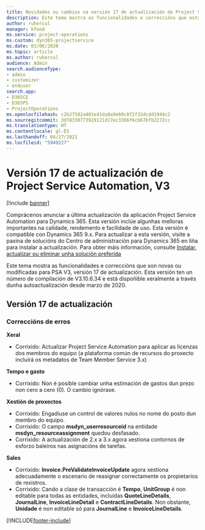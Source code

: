 ```yaml
---
title: Novidades ou cambios na versión 17 de actualización de Project Service Automation, V3
description: Este tema mostra as funcionalidades e correccións que están dispoñibles la versión 17 de actualización de Project Service Automation, V3.
author: ruhercul
manager: kfend
ms.service: project-operations
ms.custom: dyn365-projectservice
ms.date: 03/06/2020
ms.topic: article
ms.author: ruhercul
audience: Admin
search.audienceType:
- admin
- customizer
- enduser
search.app:
- D365CE
- D365PS
- ProjectOperations
ms.openlocfilehash: c2b27582a401e41da0a9e60c8f2f32dcdd1944c2
ms.sourcegitcommit: 3d78338773929121d17ec3386f6cb67bfb2272cc
ms.translationtype: HT
ms.contentlocale: gl-ES
ms.lasthandoff: 04/27/2021
ms.locfileid: "5949227"
---
```

# <a name="project-service-automation-update-release-17-v3"></a>Versión 17 de actualización de Project Service Automation, V3

[!include [banner](../includes/psa-now-project-operations.md)]

Comprácenos anunciar a última actualización da aplicación Project Service Automation para Dynamics 365. Esta versión inclúe algunhas melloras importantes na calidade, rendemento e facilidade de uso.  Esta versión é compatible con Dynamics 365 9.x. Para actualizar a esta versión, visite a paxina de solucións do Centro de administración para Dynamics 365 en liña para instalar a actualización. Para obter máis información, consulte [Instalar, actualizar ou eliminar unha solución preferida](/power-platform/admin/install-remove-preferred-solution)

Este tema mostra as funcionalidades e correccións que son novas ou modificadas para PSA V3, versión 17 de actualización. Esta versión ten un número de compilación de V3.10.6.34 e está dispoñible xeralmente a través dunha autoactualización desde marzo de 2020.


## <a name="update-release-17"></a>Versión 17 de actualización

### <a name="bug-fixes"></a>Correccións de erros

**Xeral**

- Corrixido: Actualizar Project Service Automation para aplicar as licenzas dos membros do equipo (a plataforma común de recursos do proxecto incluirá os metadatos de Team Member Service 3.x)
 
**Tempo e gasto**

- Corrixido: Non é posible cambiar unha estimación de gastos dun prezo non cero a cero (0). O cambio ignórase.

**Xestión de proxectos**

- Corrixido: Engadiuse un control de valores nulos no nome do posto dun membro do equipo.
- Corrixido: O campo **msdyn_userresourceid** na entidade **msdyn_resourceassignment** quedou desfasado.
- Corrixido: A actualización de 2.x a 3.x agora xestiona contornos de esforzo baleiros nas asignacións de tarefas.

**Sales**

- Corrixido: **Invoice.PreValidateInvoiceUpdate** agora xestiona adecuadamente o escenario de reasignar correctamente os propietarios de rexistros.
- Corrixido: Cando a clase de transacción é **Tempo**, **UnitGroup** é non editable para todas as entidades, incluidas **QuoteLineDetails**, **JournalLine**, **InvoiceLineDetail** e **ContractLineDetails**. Non obstante, **Unidade** é non editable só para **JournalLine** e **InvoiceLineDetails**.




[!INCLUDE[footer-include](../includes/footer-banner.md)]